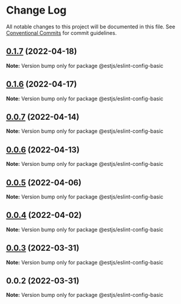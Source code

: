 # Change Log

All notable changes to this project will be documented in this file.
See [Conventional Commits](https://conventionalcommits.org) for commit guidelines.

## [0.1.7](https://github.com/estjs/eslint-config/compare/v0.1.6...v0.1.7) (2022-04-18)

**Note:** Version bump only for package @estjs/eslint-config-basic





## [0.1.6](https://github.com/estjs/eslint-config/compare/v0.1.5...v0.1.6) (2022-04-17)

**Note:** Version bump only for package @estjs/eslint-config-basic





## [0.0.7](https://github.com/ventjs/eslint-config/compare/v0.0.6...v0.0.7) (2022-04-14)

**Note:** Version bump only for package @estjs/eslint-config-basic





## [0.0.6](https://github.com/ventjs/eslint-config/compare/v0.0.5...v0.0.6) (2022-04-13)

**Note:** Version bump only for package @estjs/eslint-config-basic





## [0.0.5](https://github.com/ventjs/eslint-config/compare/v0.0.4...v0.0.5) (2022-04-06)

**Note:** Version bump only for package @estjs/eslint-config-basic





## [0.0.4](https://github.com/ventjs/eslint-config/compare/v0.0.3...v0.0.4) (2022-04-02)

**Note:** Version bump only for package @estjs/eslint-config-basic





## [0.0.3](https://github.com/estjs/eslint-config/compare/v0.0.2...v0.0.3) (2022-03-31)

**Note:** Version bump only for package @estjs/eslint-config-basic





## 0.0.2 (2022-03-31)

**Note:** Version bump only for package @estjs/eslint-config-basic
